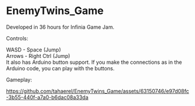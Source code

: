 # EnemyTwins_Game

Developed in 36 hours for Infinia Game Jam.

Controls:

WASD - Space (Jump) <br>
Arrows - Right Ctrl (Jump)<br>
It also has Arduino button support. If you make the connections as in the Arduino code, you can play with the buttons.

Gameplay:

https://github.com/tahaerel/EnemyTwins_Game/assets/63150746/e97d08fc-3b55-440f-a7a0-b6dac08a33da

